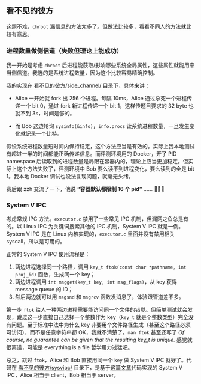 ## 看不见的彼方

这题不难，`chroot` 漏信息的方法太多了。但做法比较多，看看不同人的方法就比较有意思。

### 进程数量做侧信道（失败但理论上能成功）

我一开始是考虑 `chroot` 后进程能获取/影响哪些系统全局属性，这些属性就能用来当侧信道。我选的是系统进程数量，因为这个比较容易精确控制。

我的实现在 [看不见的彼方/side_channel/](看不见的彼方/side_channel/) 目录下，具体来讲：

- Alice 一开始就 fork 出 256 个进程。每隔 10ms，Alice 通过杀死一个进程传递一个 bit 0，通过 fork 新进程传递一个 bit 1，这样传题目要求的 32 byte 也就不到 3s，时间是够的。

- 而 Bob 这边轮询 `sysinfo(&info); info.procs` 读系统进程数量，一旦发生变化就记录一个比特。

假设系统进程数量短时间内保持稳定，这个方法应当是有效的。实际上我本地测试有超过一半的时间都能正确传递信息。而评测环境用的 Docker，开了 PID namespace 后读取到的进程数量是局限在容器内的，理论上应当更加稳定。但实际上这个方法失败了，评测环境中 Bob 要么读不到进程变化，要么读到的全是 bit 1。我本地 Docker 调试也没法复现问题，就毫无头绪。

赛后跟 zzh 交流了一下，他说 **“容器默认都限制 16 个 pid”** …… 🤷🏽‍♀️

### System V IPC

考虑常规 IPC 方法。`executor.c` 禁用了一些常见 IPC 机制，但漏网之鱼总是有的。以 Linux IPC 为关键词搜索其他的 IPC 机制，System V IPC 就是一例。System V IPC 是在 Linux 内核实现的，`executor.c` 里面并没有禁用相关 syscall，所以是可用的。

正常的 System V IPC 使用流程是：

1. 两边进程选择同一个路径，调用 `key_t ftok(const char *pathname, int proj_id)` 函数，生成同一个 key；
2. 两边进程调用 `int msgget(key_t key, int msg_flags)`，从 key 获得 message queue 的 ID；
3. 然后两边就可以用 `msgsnd` 和 `msgrcv` 函数发消息了，体验跟管道差不多。

第一步 `ftok` 给人一种两边进程需要能访问同一个文件的错觉。但简单测试就会发现，跳过这一步直接自己选择一个整数作为 key（`key_t` 就是个整数类型）完全没有问题。至于标准中法中为什么 key 非要用个文件路径生成（甚至这个路径必须可访问），而不是任意字符串都 OK，我就不清楚了。`man ftok` 甚至还写了 _Of course, no guarantee can be given that the resulting key_t is unique._ 感觉就很离谱，可能是 everything is a file 哲学用力过猛吧。

总之，跳过 `ftok`，Alice 和 Bob 直接用同一个 `key` 做 System V IPC 就好了。代码在 [看不见的彼方/sysvipc/](看不见的彼方/sysvipc/) 目录下，是基于[这篇文章](https://www.softprayog.in/programming/interprocess-communication-using-system-v-message-queues-in-linux)代码实现的 System V IPC，Alice 相当于 client，Bob 相当于 server。



